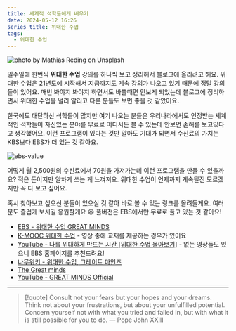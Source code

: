 ```yaml
---
title: 세계적 석학들에게 배우기
date: 2024-05-12 16:26
series_title: 위대한 수업
tags:
  - 위대한 수업
---
```


![photo by Mathias Reding on Unsplash](https://images.unsplash.com/photo-1714156451444-5033dcebf99b?crop=entropy&cs=srgb&fm=jpg&ixid=M3wzNjM5Nzd8MHwxfHJhbmRvbXx8fHx8fHx8fDE3MTU0OTg4MDl8&ixlib=rb-4.0.3&q=85&w=768&h=432)

일주일에 한번씩 **위대한 수업** 강의를 하나씩 보고 정리해서 블로그에 올리려고 해요. 위대한 수업은 21년도에 시작해서 지금까지도 계속 강의가 나오고 있기 때문에 정말 강의들이 있어요. 매번 봐야지 봐야지 하면서도 바쁠때면 안보게 되었는데 블로그에 정리하면서 위대한 수업을 널리 알리고 다른 분들도 보면 좋을 것 같았어요.

한국에도 대단하신 석학들이 많지만 여기 나오는 분들은 우리나라에서도 인정받는 세계적인 석학들이 자신있는 분야를 무료로 어디서든 볼 수 있는데 안보면 손해를 보고있다고 생각했어요. 이런 프로그램이 있다는 것만 알아도 기대가 되면서 수신료의 가치는 KBS보다 EBS가 더 있는 것 같아요.

![ebs-value](assets/ebs-license-fee.jpeg)

어떻게 월 2,500원의 수신료에서 70원을 가져가는데 이런 프로그램을 만들 수 있을까요? 적은 돈이지만 알차게 쓰는 게 느껴져요. 위대한 수업이 언제까지 계속될진 모르겠지만 꼭 다 보고 싶어요.

혹시 찾아보고 싶으신 분들이 있으실 것 같아 바로 볼 수 있는 링크를 올려둘게요. 여러분도 즐겁게 보시길 응원할게요 😃 풀버전은 EBS에서만 무료로 풀고 있는 것 같아요!

- [EBS - 위대한 수업 GREAT MINDS](https://home.ebs.co.kr/greatminds/index)
- [K-MOOC 위대한 수업](https://www.kmooc.kr/view/course/institution/ebs) - 영상 중에 교재를 제공하는 경우가 있어요
- [YouTube - 나를 위대하게 만드는 시간 \[위대한 수업 몰아보기\]](https://www.youtube.com/playlist?list=PLAmVSJ91M61P6hydvDCaMe5eKU-grKfk5) - 없는 영상들도 있으니 EBS 홈페이지를 추천드려요!
- [나무위키 - 위대한 수업, 그레이트 마인즈](https://namu.wiki/w/%EC%9C%84%EB%8C%80%ED%95%9C%20%EC%88%98%EC%97%85%2C%20%EA%B7%B8%EB%A0%88%EC%9D%B4%ED%8A%B8%20%EB%A7%88%EC%9D%B8%EC%A6%88)
- [The Great minds](https://www.thegreatminds.com/)
- [YouTube - GREAT MINDS Official](https://www.youtube.com/@GREATMINDSOfficial)

---

> [!quote] Consult not your fears but your hopes and your dreams. Think not about your frustrations, but about your unfulfilled potential. Concern yourself not with what you tried and failed in, but with what it is still possible for you to do.
> — Pope John XXIII